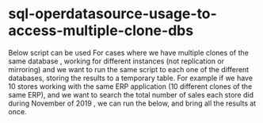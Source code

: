 # sql-operdatasource-usage-to-access-multiple-clone-dbs
Below script can be used For cases where we have multiple clones of the same database , working for different instances (not replication or mirroring) and we want to run the same script to each one of  the different databases, storing the results to a temporary table.  For example if we have 10 stores working with the same ERP application (10 different clones of the same ERP),  and we want to search the total number of sales each store did during November of 2019 , we can run  the below, and bring all the results at once.
